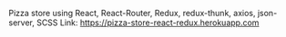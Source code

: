 Pizza store using React, React-Router, Redux, redux-thunk, axios, json-server, SCSS
Link: https://pizza-store-react-redux.herokuapp.com

